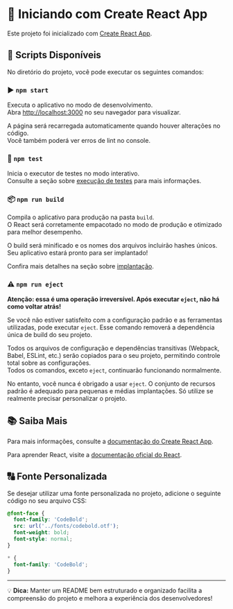 
# 🚀 Iniciando com Create React App

Este projeto foi inicializado com [Create React App](https://github.com/facebook/create-react-app).

## 📜 Scripts Disponíveis

No diretório do projeto, você pode executar os seguintes comandos:

### ▶️ `npm start`

Executa o aplicativo no modo de desenvolvimento.\
Abra [http://localhost:3000](http://localhost:3000) no seu navegador para visualizar.

A página será recarregada automaticamente quando houver alterações no código.\
Você também poderá ver erros de lint no console.

### 🧪 `npm test`

Inicia o executor de testes no modo interativo.\
Consulte a seção sobre [execução de testes](https://facebook.github.io/create-react-app/docs/running-tests) para mais informações.

### 📦 `npm run build`

Compila o aplicativo para produção na pasta `build`.\
O React será corretamente empacotado no modo de produção e otimizado para melhor desempenho.

O build será minificado e os nomes dos arquivos incluirão hashes únicos.\
Seu aplicativo estará pronto para ser implantado!

Confira mais detalhes na seção sobre [implantação](https://facebook.github.io/create-react-app/docs/deployment).

### ⚠️ `npm run eject`

**Atenção: essa é uma operação irreversível. Após executar `eject`, não há como voltar atrás!**

Se você não estiver satisfeito com a configuração padrão e as ferramentas utilizadas, pode executar `eject`. Esse comando removerá a dependência única de build do seu projeto.

Todos os arquivos de configuração e dependências transitivas (Webpack, Babel, ESLint, etc.) serão copiados para o seu projeto, permitindo controle total sobre as configurações.\
Todos os comandos, exceto `eject`, continuarão funcionando normalmente.

No entanto, você nunca é obrigado a usar `eject`. O conjunto de recursos padrão é adequado para pequenas e médias implantações. Só utilize se realmente precisar personalizar o projeto.

## 📚 Saiba Mais

Para mais informações, consulte a [documentação do Create React App](https://facebook.github.io/create-react-app/docs/getting-started).

Para aprender React, visite a [documentação oficial do React](https://reactjs.org/).

## 🔠 Fonte Personalizada

Se desejar utilizar uma fonte personalizada no projeto, adicione o seguinte código no seu arquivo CSS:

```css
@font-face {
  font-family: 'CodeBold';
  src: url('../fonts/codebold.otf');
  font-weight: bold;
  font-style: normal;
}

* {
  font-family: 'CodeBold';
}
```

---

💡 **Dica:** Manter um README bem estruturado e organizado facilita a compreensão do projeto e melhora a experiência dos desenvolvedores!

